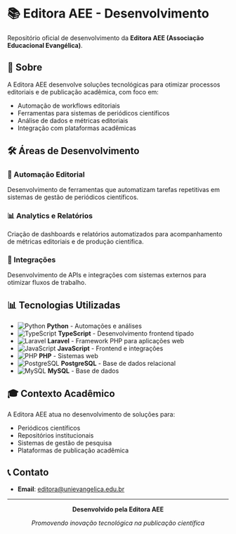 # 📚 Editora AEE - Desenvolvimento

Repositório oficial de desenvolvimento da **Editora AEE (Associação Educacional Evangélica)**.

## 🎯 Sobre

A Editora AEE desenvolve soluções tecnológicas para otimizar processos editoriais e de publicação acadêmica, com foco em:

- Automação de workflows editoriais
- Ferramentas para sistemas de periódicos científicos
- Análise de dados e métricas editoriais
- Integração com plataformas acadêmicas

## 🛠️ Áreas de Desenvolvimento

### 🤖 Automação Editorial
Desenvolvimento de ferramentas que automatizam tarefas repetitivas em sistemas de gestão de periódicos científicos.

### 📊 Analytics e Relatórios
Criação de dashboards e relatórios automatizados para acompanhamento de métricas editoriais e de produção científica.

### 🔧 Integrações
Desenvolvimento de APIs e integrações com sistemas externos para otimizar fluxos de trabalho.

## 📊 Tecnologias Utilizadas

- ![Python](https://img.shields.io/badge/Python-3776AB?style=flat-square&logo=python&logoColor=white) **Python** - Automações e análises
- ![TypeScript](https://img.shields.io/badge/TypeScript-3178C6?style=flat-square&logo=typescript&logoColor=white) **TypeScript** - Desenvolvimento frontend tipado
- ![Laravel](https://img.shields.io/badge/Laravel-FF2D20?style=flat-square&logo=laravel&logoColor=white) **Laravel** - Framework PHP para aplicações web
- ![JavaScript](https://img.shields.io/badge/JavaScript-F7DF1E?style=flat-square&logo=javascript&logoColor=black) **JavaScript** - Frontend e integrações
- ![PHP](https://img.shields.io/badge/PHP-777BB4?style=flat-square&logo=php&logoColor=white) **PHP** - Sistemas web
- ![PostgreSQL](https://img.shields.io/badge/PostgreSQL-336791?style=flat-square&logo=postgresql&logoColor=white) **PostgreSQL** - Base de dados relacional
- ![MySQL](https://img.shields.io/badge/MySQL-4479A1?style=flat-square&logo=mysql&logoColor=white) **MySQL** - Base de dados

## 🎓 Contexto Acadêmico

A Editora AEE atua no desenvolvimento de soluções para:
- Periódicos científicos
- Repositórios institucionais
- Sistemas de gestão de pesquisa
- Plataformas de publicação acadêmica

## 📞 Contato

- **Email**: editora@unievangelica.edu.br
---

<div align="center">

**Desenvolvido pela Editora AEE**

*Promovendo inovação tecnológica na publicação científica*

</div>

